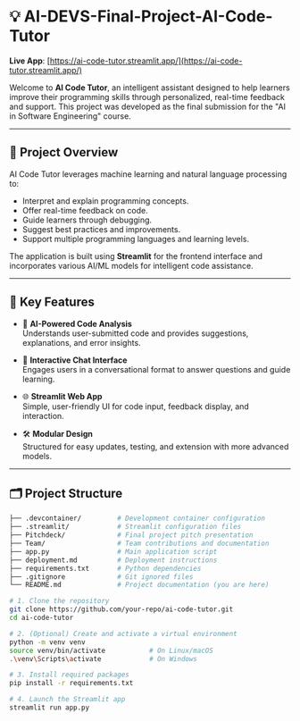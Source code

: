 
# 💡 AI-DEVS-Final-Project-AI-Code-Tutor

**Live App**: [https://ai-code-tutor.streamlit.app/](https://ai-code-tutor.streamlit.app/)

Welcome to **AI Code Tutor**, an intelligent assistant designed to help learners improve their programming skills through personalized, real-time feedback and support. This project was developed as the final submission for the "AI in Software Engineering" course.

---

## 🚀 Project Overview

AI Code Tutor leverages machine learning and natural language processing to:
- Interpret and explain programming concepts.
- Offer real-time feedback on code.
- Guide learners through debugging.
- Suggest best practices and improvements.
- Support multiple programming languages and learning levels.

The application is built using **Streamlit** for the frontend interface and incorporates various AI/ML models for intelligent code assistance.

---

## 🧠 Key Features

- 🧪 **AI-Powered Code Analysis**  
  Understands user-submitted code and provides suggestions, explanations, and error insights.

- 💬 **Interactive Chat Interface**  
  Engages users in a conversational format to answer questions and guide learning.

- 🌐 **Streamlit Web App**  
  Simple, user-friendly UI for code input, feedback display, and interaction.

- 🛠️ **Modular Design**  
  Structured for easy updates, testing, and extension with more advanced models.

---

## 🗂️ Project Structure

```bash
├── .devcontainer/         # Development container configuration
├── .streamlit/            # Streamlit configuration files
├── Pitchdeck/             # Final project pitch presentation
├── Team/                  # Team contributions and documentation
├── app.py                 # Main application script
├── deployment.md          # Deployment instructions
├── requirements.txt       # Python dependencies
├── .gitignore             # Git ignored files
└── README.md              # Project documentation (you are here)

# 1. Clone the repository
git clone https://github.com/your-repo/ai-code-tutor.git
cd ai-code-tutor

# 2. (Optional) Create and activate a virtual environment
python -m venv venv
source venv/bin/activate           # On Linux/macOS
.\venv\Scripts\activate            # On Windows

# 3. Install required packages
pip install -r requirements.txt

# 4. Launch the Streamlit app
streamlit run app.py


